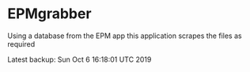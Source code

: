 # EPMgrabber
Using a database from the EPM app this application scrapes the files as required


Latest backup: Sun Oct 6 16:18:01 UTC 2019

